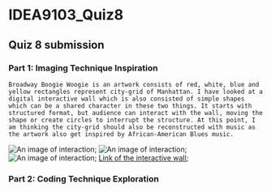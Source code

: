 # IDEA9103_Quiz8
## Quiz 8 submission

### Part 1: Imaging Technique Inspiration
    Broadway Boogie Woogie is an artwork consists of red, white, blue and yellow rectangles represent city-grid of Manhattan. I have looked at a digital interactive wall which is also consisted of simple shapes which can be a shared character in these two things. It starts with structured format, but audience can interact with the wall, moving the shape or create circles to interrupt the structure. At this point, I am thinking the city-grid should also be reconstructed with music as the artwork also get inspired by African-American Blues music. 
![An image of interaction](readmeImages/Digital_wall_1.jpg);
![An image of interaction](readmeImages/Digital_wall_3.jpg);
![An image of interaction](readmeImages/Digital_wall_3.jpg);
[Link of the interactive wall](https://www.youtube.com/watch?v=G2ptGCwDkVE);

### Part 2: Coding Technique Exploration

